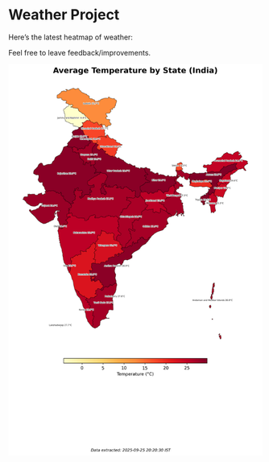 # Weather Project

Here’s the latest heatmap of weather:

Feel free to leave feedback/improvements.

![India Heatmap](docs/assets/india_heatmap.png?v=D556B8)

